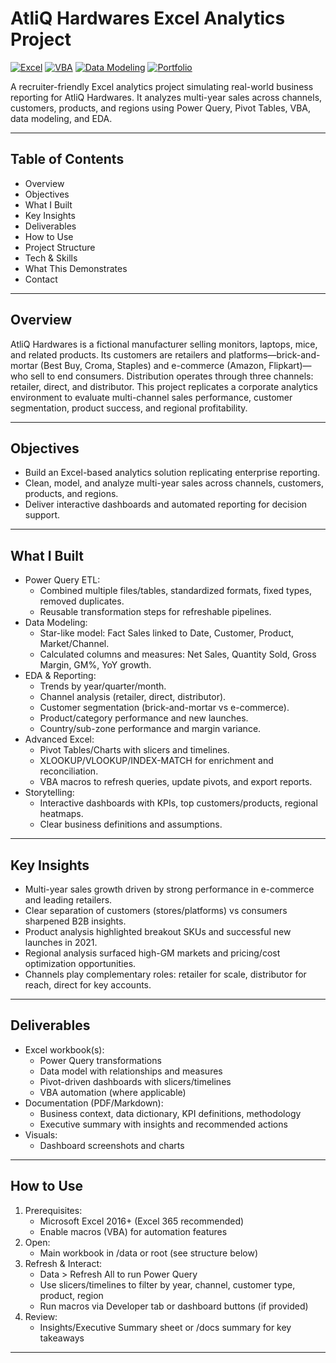 # AtliQ Hardwares Excel Analytics Project

[![Excel](https://img.shields.io/badge/Excel-PowerQuery%20%26%20Pivot-blue?logo=microsoft-excel)](https://www.microsoft.com/en-us/microsoft-365/excel) 
[![VBA](https://img.shields.io/badge/VBA-Macros-orange?logo=microsoft)](https://learn.microsoft.com/en-us/office/vba/library-reference/concepts/getting-started-with-vba-in-office) 
[![Data Modeling](https://img.shields.io/badge/Data%20Modeling-Star--Schema-green)](https://en.wikipedia.org/wiki/Star_schema) 
[![Portfolio](https://img.shields.io/badge/Portfolio-GitHub-lightgrey)](https://github.com/DigheSaurabh)

A recruiter-friendly Excel analytics project simulating real-world business reporting for AtliQ Hardwares. It analyzes multi-year sales across channels, customers, products, and regions using Power Query, Pivot Tables, VBA, data modeling, and EDA.

---

## Table of Contents
- Overview
- Objectives
- What I Built
- Key Insights
- Deliverables
- How to Use
- Project Structure
- Tech & Skills
- What This Demonstrates
- Contact

---

## Overview
AtliQ Hardwares is a fictional manufacturer selling monitors, laptops, mice, and related products. Its customers are retailers and platforms—brick-and-mortar (Best Buy, Croma, Staples) and e-commerce (Amazon, Flipkart)—who sell to end consumers. Distribution operates through three channels: retailer, direct, and distributor. This project replicates a corporate analytics environment to evaluate multi-channel sales performance, customer segmentation, product success, and regional profitability.

---

## Objectives
- Build an Excel-based analytics solution replicating enterprise reporting.
- Clean, model, and analyze multi-year sales across channels, customers, products, and regions.
- Deliver interactive dashboards and automated reporting for decision support.

---

## What I Built
- Power Query ETL:
  - Combined multiple files/tables, standardized formats, fixed types, removed duplicates.
  - Reusable transformation steps for refreshable pipelines.
- Data Modeling:
  - Star-like model: Fact Sales linked to Date, Customer, Product, Market/Channel.
  - Calculated columns and measures: Net Sales, Quantity Sold, Gross Margin, GM%, YoY growth.
- EDA & Reporting:
  - Trends by year/quarter/month.
  - Channel analysis (retailer, direct, distributor).
  - Customer segmentation (brick-and-mortar vs e-commerce).
  - Product/category performance and new launches.
  - Country/sub-zone performance and margin variance.
- Advanced Excel:
  - Pivot Tables/Charts with slicers and timelines.
  - XLOOKUP/VLOOKUP/INDEX-MATCH for enrichment and reconciliation.
  - VBA macros to refresh queries, update pivots, and export reports.
- Storytelling:
  - Interactive dashboards with KPIs, top customers/products, regional heatmaps.
  - Clear business definitions and assumptions.

---

## Key Insights
- Multi-year sales growth driven by strong performance in e-commerce and leading retailers.
- Clear separation of customers (stores/platforms) vs consumers sharpened B2B insights.
- Product analysis highlighted breakout SKUs and successful new launches in 2021.
- Regional analysis surfaced high-GM markets and pricing/cost optimization opportunities.
- Channels play complementary roles: retailer for scale, distributor for reach, direct for key accounts.

---

## Deliverables
- Excel workbook(s):
  - Power Query transformations
  - Data model with relationships and measures
  - Pivot-driven dashboards with slicers/timelines
  - VBA automation (where applicable)
- Documentation (PDF/Markdown):
  - Business context, data dictionary, KPI definitions, methodology
  - Executive summary with insights and recommended actions
- Visuals:
  - Dashboard screenshots and charts

---

## How to Use
1. Prerequisites:
   - Microsoft Excel 2016+ (Excel 365 recommended)
   - Enable macros (VBA) for automation features
2. Open:
   - Main workbook in /data or root (see structure below)
3. Refresh & Interact:
   - Data > Refresh All to run Power Query
   - Use slicers/timelines to filter by year, channel, customer type, product, region
   - Run macros via Developer tab or dashboard buttons (if provided)
4. Review:
   - Insights/Executive Summary sheet or /docs summary for key takeaways

---

